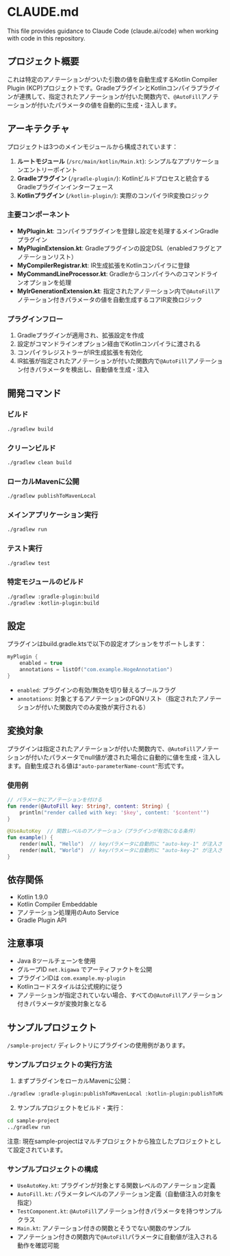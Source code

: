 # CLAUDE.md

This file provides guidance to Claude Code (claude.ai/code) when working with code in this repository.

## プロジェクト概要

これは特定のアノテーションがついた引数の値を自動生成するKotlin Compiler Plugin (KCP)プロジェクトです。GradleプラグインとKotlinコンパイラプラグインが連携して、指定されたアノテーションが付いた関数内で、`@AutoFill`アノテーションが付いたパラメータの値を自動的に生成・注入します。

## アーキテクチャ

プロジェクトは3つのメインモジュールから構成されています：

1. **ルートモジュール** (`/src/main/kotlin/Main.kt`): シンプルなアプリケーションエントリーポイント
2. **Gradleプラグイン** (`/gradle-plugin/`): Kotlinビルドプロセスと統合するGradleプラグインインターフェース
3. **Kotlinプラグイン** (`/kotlin-plugin/`): 実際のコンパイラIR変換ロジック

### 主要コンポーネント

- **MyPlugin.kt**: コンパイラプラグインを登録し設定を処理するメインGradleプラグイン
- **MyPluginExtension.kt**: Gradleプラグインの設定DSL（enabledフラグとアノテーションリスト）
- **MyCompilerRegistrar.kt**: IR生成拡張をKotlinコンパイラに登録
- **MyCommandLineProcessor.kt**: Gradleからコンパイラへのコマンドラインオプションを処理
- **MyIrGenerationExtension.kt**: 指定されたアノテーション内で`@AutoFill`アノテーション付きパラメータの値を自動生成するコアIR変換ロジック

### プラグインフロー

1. Gradleプラグインが適用され、拡張設定を作成
2. 設定がコマンドラインオプション経由でKotlinコンパイラに渡される
3. コンパイラレジストラーがIR生成拡張を有効化
4. IR拡張が指定されたアノテーションが付いた関数内で`@AutoFill`アノテーション付きパラメータを検出し、自動値を生成・注入

## 開発コマンド

### ビルド
```bash
./gradlew build
```

### クリーンビルド
```bash
./gradlew clean build
```

### ローカルMavenに公開
```bash
./gradlew publishToMavenLocal
```

### メインアプリケーション実行
```bash
./gradlew run
```

### テスト実行
```bash
./gradlew test
```

### 特定モジュールのビルド
```bash
./gradlew :gradle-plugin:build
./gradlew :kotlin-plugin:build
```

## 設定

プラグインはbuild.gradle.ktsで以下の設定オプションをサポートします：

```kotlin
myPlugin {
    enabled = true
    annotations = listOf("com.example.HogeAnnotation")
}
```

- `enabled`: プラグインの有効/無効を切り替えるブールフラグ
- `annotations`: 対象とするアノテーションのFQNリスト（指定されたアノテーションが付いた関数内でのみ変換が実行される）

## 変換対象

プラグインは指定されたアノテーションが付いた関数内で、`@AutoFill`アノテーションが付いたパラメータでnull値が渡された場合に自動的に値を生成・注入します。自動生成される値は`"auto-parameterName-count"`形式です。

### 使用例

```kotlin
// パラメータにアノテーションを付ける
fun render(@AutoFill key: String?, content: String) {
    println("render called with key: '$key', content: '$content'")
}

@UseAutoKey  // 関数レベルのアノテーション（プラグインが有効になる条件）
fun example() {
    render(null, "Hello")  // keyパラメータに自動的に "auto-key-1" が注入される
    render(null, "World")  // keyパラメータに自動的に "auto-key-2" が注入される
}
```

## 依存関係

- Kotlin 1.9.0
- Kotlin Compiler Embeddable
- アノテーション処理用のAuto Service
- Gradle Plugin API

## 注意事項

- Java 8ツールチェーンを使用
- グループID `net.kigawa` でアーティファクトを公開
- プラグインIDは `com.example.my-plugin`
- Kotlinコードスタイルは公式規約に従う
- アノテーションが指定されていない場合、すべての`@AutoFill`アノテーション付きパラメータが変換対象となる

## サンプルプロジェクト

`/sample-project/` ディレクトリにプラグインの使用例があります。

### サンプルプロジェクトの実行方法

1. まずプラグインをローカルMavenに公開：
```bash
./gradlew :gradle-plugin:publishToMavenLocal :kotlin-plugin:publishToMavenLocal
```

2. サンプルプロジェクトをビルド・実行：
```bash
cd sample-project
../gradlew run
```

注意: 現在sample-projectはマルチプロジェクトから独立したプロジェクトとして設定されています。

### サンプルプロジェクトの構成

- `UseAutoKey.kt`: プラグインが対象とする関数レベルのアノテーション定義
- `AutoFill.kt`: パラメータレベルのアノテーション定義（自動値注入の対象を指定）
- `TestComponent.kt`: `@AutoFill`アノテーション付きパラメータを持つサンプルクラス
- `Main.kt`: アノテーション付きの関数とそうでない関数のサンプル
- アノテーション付きの関数内で`@AutoFill`パラメータに自動値が注入される動作を確認可能